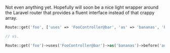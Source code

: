Not even anything yet. Hopefully will soon be a nice light wrapper around the Laravel router that provides a fluent interface instead of that crappy array.

```php
Route::get('foo', ['uses' => 'FooController@bar', 'as' => 'bananas', 'before' => 'auth']);

// vs.

Route::get('foo')->uses('FooController@bar')->as('bananas')->before('auth');
```
